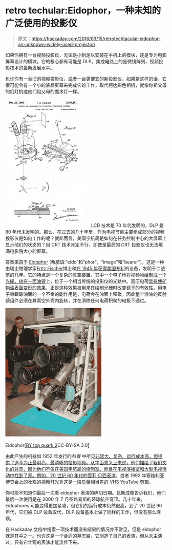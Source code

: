 # retro techular:Eidophor，一种未知的广泛使用的投影仪

> 原文：<https://hackaday.com/2016/03/15/retrotechtacular-eidophor-an-unknown-widely-used-projector/>

如果你拥有一台视频投影仪，无论是小到足以安装在手机上的模块，还是专为电影屏幕设计的模块，它的核心都有可能是 DLP。集成电路上的显微镜阵列，视频投影技术的最新发展水平。

也许你有一台旧的视频投影仪，或者一台更便宜的新投影仪。如果是这样的话，它很可能会有一个小的液晶屏幕来完成它的工作，取代柯达彩色相机，就像你祖父母的幻灯机或他们祖父母的魔术灯一样。

![eidophore-patent-image-600px](img/5ab9b3b654f95012b94ec79ee8eef09b.png) LCD 技术是 70 年代发明的，DLP 是 80 年代末发明的。那么，在过去的几十年里，作为电视节目主要组成部分的视频投影仪是如何工作的呢？就此而言，美国宇航局是如何在任务控制中心的大屏幕上显示他们的状态的？用 CRT 技术肯定不行，即使是最亮的 CRT 投影仪也无法填满电影院大小的屏幕。

答案来自于 [Eidophor](https://en.wikipedia.org/wiki/Eidophor) (希腊语:“eido”和“phor”，“image”和“bearer”)，这是一种由瑞士物理学家[Fritz Fischer](https://en.wikipedia.org/wiki/Fritz_Fischer_(physicist))博士和[在 1945 年获得美国专利](https://www.google.com/patents/US2391451)的设备，发明于二战前的几年。它的特点是一个复杂的真空装置，其中一个电子枪将视频帧[绘制成一个光栅，放在一面油镜](http://www.televisionexperimenters.com/eidophor.html)上，位于一个相当传统的投影仪的光路中。高压电荷[具有使矿物油表面变形的效果](https://www.youtube.com/watch?v=UwVi-Lf1zBw)，正是这种效果被用来在绘制光栅时改变镜子的有效性。用电子束跟踪油面的一个不幸的副作用是，电荷会在油面上积聚，因此整个涂油的反射镜组件必须在其真空外壳内旋转，并在消除任何电荷积聚的电极下通过。

![Eidophor-wikipedia](img/55c21f2d82ffd003913bbb80e10b62a5.png)

Eidophor[[BY top quark 2](https://commons.wikimedia.org/wiki/File:Eidophor_front.JPG)CC-BY-SA 3.0】

由此产生的机器如 1952 年发行的*科普* 中所见[非常大、复杂、运行成本高，但提供了迄今为止最明亮、最清晰的投影视频。从字面意义上来说，他们描绘了我们文化的背景，因为他们不仅在美国宇航局的控制室，而且在电视演播室和大型电视活动中找到了家。](https://books.google.co.uk/books?id=oiEDAAAAMBAJ&printsec=frontcover#v=onepage&q=eidophor&f=false)[例如，20 世纪 60 年代的雪莉·贝西表演](https://www.youtube.com/watch?v=HqxMXlqCFZw)，或者 1992 年塞维利亚博览会上的壮观的视频灯光秀[这是一段质量相当差的 VHS YouTube 剪辑。](https://www.youtube.com/watch?v=wJrmV1YNq3M)

你可能不知道你最后一次看 eidophor 表演的确切日期。昆斯成像告诉我们，他们最后一次使用是在 2000 年 7 月圣路易斯的环球航空穹顶。几十年来，Eidophores 可能变得更加紧凑，但它们的运行成本仍然很高，到了 20 世纪 90 年代，它们被 DLP 设备取代，DLP 设备基本上做了同样的工作，但没有那么麻烦。

在 Hackaday 文档中搜索一项技术而没有结果的情况并不常见，但是 eidophor 就是其中之一。也许这是一个合适的墓志铭，它创造了自己的表演，但从未主演过，只有它壮观的表演才能流传下来。